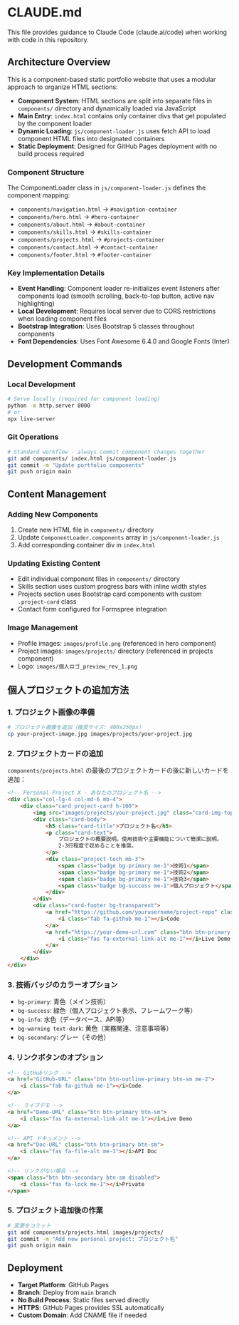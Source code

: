 # CLAUDE.md

This file provides guidance to Claude Code (claude.ai/code) when working with code in this repository.

## Architecture Overview

This is a component-based static portfolio website that uses a modular approach to organize HTML sections:

- **Component System**: HTML sections are split into separate files in `components/` directory and dynamically loaded via JavaScript
- **Main Entry**: `index.html` contains only container divs that get populated by the component loader
- **Dynamic Loading**: `js/component-loader.js` uses fetch API to load component HTML files into designated containers
- **Static Deployment**: Designed for GitHub Pages deployment with no build process required

### Component Structure

The ComponentLoader class in `js/component-loader.js` defines the component mapping:
- `components/navigation.html` → `#navigation-container`
- `components/hero.html` → `#hero-container` 
- `components/about.html` → `#about-container`
- `components/skills.html` → `#skills-container`
- `components/projects.html` → `#projects-container`
- `components/contact.html` → `#contact-container`
- `components/footer.html` → `#footer-container`

### Key Implementation Details

- **Event Handling**: Component loader re-initializes event listeners after components load (smooth scrolling, back-to-top button, active nav highlighting)
- **Local Development**: Requires local server due to CORS restrictions when loading component files
- **Bootstrap Integration**: Uses Bootstrap 5 classes throughout components
- **Font Dependencies**: Uses Font Awesome 6.4.0 and Google Fonts (Inter)

## Development Commands

### Local Development
```bash
# Serve locally (required for component loading)
python -m http.server 8000
# or
npx live-server
```

### Git Operations
```bash
# Standard workflow - always commit component changes together
git add components/ index.html js/component-loader.js
git commit -m "Update portfolio components"
git push origin main
```

## Content Management

### Adding New Components
1. Create new HTML file in `components/` directory
2. Update `ComponentLoader.components` array in `js/component-loader.js`
3. Add corresponding container div in `index.html`

### Updating Existing Content
- Edit individual component files in `components/` directory
- Skills section uses custom progress bars with inline width styles
- Projects section uses Bootstrap card components with custom `.project-card` class
- Contact form configured for Formspree integration

### Image Management
- Profile images: `images/profile.png` (referenced in hero component)  
- Project images: `images/projects/` directory (referenced in projects component)
- Logo: `images/個人ロゴ_preview_rev_1.png`

## 個人プロジェクトの追加方法

### 1. プロジェクト画像の準備
```bash
# プロジェクト画像を追加（推奨サイズ: 400x250px）
cp your-project-image.jpg images/projects/your-project.jpg
```

### 2. プロジェクトカードの追加
`components/projects.html` の最後のプロジェクトカードの後に新しいカードを追加：

```html
<!-- Personal Project X - あなたのプロジェクト名 -->
<div class="col-lg-4 col-md-6 mb-4">
    <div class="card project-card h-100">
        <img src="images/projects/your-project.jpg" class="card-img-top" alt="プロジェクト名">
        <div class="card-body">
            <h5 class="card-title">プロジェクト名</h5>
            <p class="card-text">
                プロジェクトの概要説明。使用技術や主要機能について簡潔に説明。
                2-3行程度で収めることを推奨。
            </p>
            <div class="project-tech mb-3">
                <span class="badge bg-primary me-1">技術1</span>
                <span class="badge bg-primary me-1">技術2</span>
                <span class="badge bg-primary me-1">技術3</span>
                <span class="badge bg-success me-1">個人プロジェクト</span>
            </div>
        </div>
        <div class="card-footer bg-transparent">
            <a href="https://github.com/yourusername/project-repo" class="btn btn-outline-primary btn-sm me-2">
                <i class="fab fa-github me-1"></i>Code
            </a>
            <a href="https://your-demo-url.com" class="btn btn-primary btn-sm">
                <i class="fas fa-external-link-alt me-1"></i>Live Demo
            </a>
        </div>
    </div>
</div>
```

### 3. 技術バッジのカラーオプション
- `bg-primary`: 青色（メイン技術）
- `bg-success`: 緑色（個人プロジェクト表示、フレームワーク等）  
- `bg-info`: 水色（データベース、API等）
- `bg-warning text-dark`: 黄色（実務関連、注意事項等）
- `bg-secondary`: グレー（その他）

### 4. リンクボタンのオプション
```html
<!-- GitHubリンク -->
<a href="GitHub-URL" class="btn btn-outline-primary btn-sm me-2">
    <i class="fab fa-github me-1"></i>Code
</a>

<!-- ライブデモ -->
<a href="Demo-URL" class="btn btn-primary btn-sm">
    <i class="fas fa-external-link-alt me-1"></i>Live Demo  
</a>

<!-- API ドキュメント -->
<a href="Doc-URL" class="btn btn-primary btn-sm">
    <i class="fas fa-file-alt me-1"></i>API Doc
</a>

<!-- リンクがない場合 -->
<span class="btn btn-secondary btn-sm disabled">
    <i class="fas fa-lock me-1"></i>Private
</span>
```

### 5. プロジェクト追加後の作業
```bash
# 変更をコミット
git add components/projects.html images/projects/
git commit -m "Add new personal project: プロジェクト名"
git push origin main
```

## Deployment

- **Target Platform**: GitHub Pages
- **Branch**: Deploy from `main` branch
- **No Build Process**: Static files served directly
- **HTTPS**: GitHub Pages provides SSL automatically
- **Custom Domain**: Add CNAME file if needed